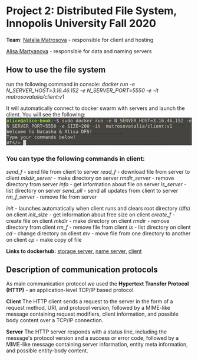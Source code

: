 # Project 2: Distributed File System, Innopolis University Fall 2020
**Team**:
[Natalia Matrosova](https://github.com/MatrosovaTalia) - responsible for client and hosting

[Alisa Martyanova](https://github.com/AlisaMartyanova) - responsible for data and naming servers


## How to use the file system

run the following command in console: 
*docker run -e N_SERVER_HOST=3.16.46.152 -e N_SERVER_PORT=5550 -e -it  matrosovatalia/client:v1*

It will automatically connect to docker swarm with servers and launch the client. You will see the following:
![alt text](https://github.com/AlisaMartyanova/DistributedSystems/blob/master/term.png)

### You can type the following commands in client: 
*send_f* - send file from client to server
*read_f* - download file from server to client
*mkdir_server* - make directory on server
*rmdir_server* - remove directory from server
*info* - get information about file on server
*ls_server* - list directory on server
*send_all* - send all updates from client to server
*rm_f_server* - remove file from server

*init* - launches automatically when client runs and clears root directory (dfs) on client
*init_size* - get information about free size on client
*create_f* - create file on client
*mkdir* - make directory on client
*rmdir* - remove directory from client
*rm_f* - remove file from client
*ls* - list directory on client
*cd* - change directory on client
*mv* - move file from one directory to another on client
*cp* - make copy of file

**Links to dockerhub:**
[storage server](https://hub.docker.com/repository/docker/matrosovatalia/storage-server), [name server](https://hub.docker.com/repository/docker/matrosovatalia/nameserver), [client](https://hub.docker.com/repository/docker/matrosovatalia/client)


## Description of communication protocols
As main communication protocol we used the **Hypertext Transfer Protocol (HTTP)** - an application-level TCP/IP based protocol. 

**Client**
The HTTP client sends a request to the server in the form of a request method, URI, and protocol version, followed by a MIME-like message containing request modifiers, client information, and possible body content over a TCP/IP connection.

**Server**
The HTTP server responds with a status line, including the message's protocol version and a success or error code, followed by a MIME-like message containing server information, entity meta information, and possible entity-body content.
